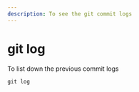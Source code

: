 ```yaml
---
description: To see the git commit logs
---
```


# git log

To list down the previous commit logs

```
git log
```
